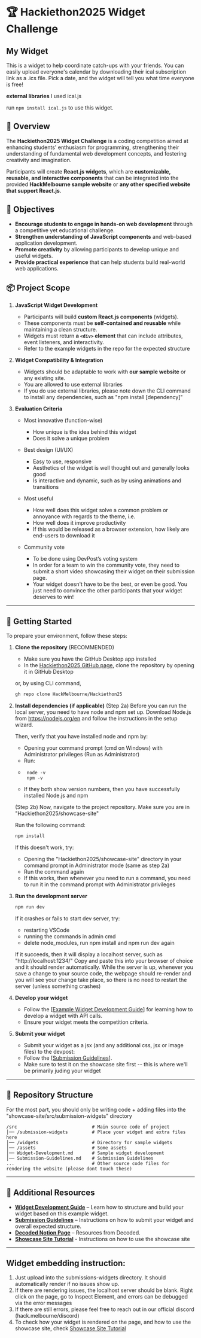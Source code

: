 # 🏆 Hackiethon2025 Widget Challenge

## My Widget
This is a widget to help coordinate catch-ups with your friends. You can easily upload everyone's calendar by downloading their ical subscription link as a .ics file. Pick a date, and the widget will tell you what time everyone is free!

**external libraries**
I used ical.js

run 
```npm install ical.js``` 
to use this widget.


## 📌 Overview

The **Hackiethon2025 Widget Challenge** is a coding competition aimed at enhancing students' enthusiasm for programming, strengthening their understanding of fundamental web development concepts, and fostering creativity and imagination.

Participants will create **React.js widgets**, which are **customizable, reusable, and interactive components** that can be integrated into the provided **HackMelbourne sample website** or **any other specified website that support React.js**.

## 🎯 Objectives

- **Encourage students to engage in hands-on web development** through a competitive yet educational challenge.
- **Strengthen understanding of JavaScript components** and web-based application development.
- **Promote creativity** by allowing participants to develop unique and useful widgets.
- **Provide practical experience** that can help students build real-world web applications.

## 📦 Project Scope

1. **JavaScript Widget Development**

   - Participants will build **custom React.js components** (widgets).
   - These components must be **self-contained and reusable** while maintaining a clean structure.
   - Widgets must return **a `<div>` element** that can include attributes, event listeners, and interactivity.
   - Refer to the example widgets in the repo for the expected structure

2. **Widget Compatibility & Integration**

   - Widgets should be adaptable to work with **our sample website** or any existing site.
   - You are allowed to use external libraries
   - If you do use external libraries, please note down the CLI command to install any dependencies, such as "npm install [dependency]"

3. **Evaluation Criteria** 
   - Most innovative (function-wise)

     - How unique is the idea behind this widget
     - Does it solve a unique problem

   - Best design (UI/UX)

      - Easy to use, responsive
      - Aesthetics of the widget is well thought out and generally looks good
      - Is interactive and dynamic, such as by using animations and transitions

   - Most useful

      - How well does this widget solve a common problem or annoyance with regards to the theme, i.e.
      - How well does it improve productivity
      - If this would be released as a browser extension, how likely are end-users to download it


   - Community vote
   
     - To be done using DevPost’s voting system
     - In order for a team to win the community vote, they need to submit a short video showcasing their widget on their submission page.
     - Your widget doesn't have to be the best, or even be good. You just need to convince the other participants that your widget deserves to win!

---

## 📖 Getting Started

To prepare your environment, follow these steps:

1. **Clone the repository**
   (RECOMMENDED)
   - Make sure you have the GitHub Desktop app installed
   - In the [Hackiethon2025 GitHub page](https://github.com/HackMelbourne/Hackiethon25), clone the repository by opening it in GitHub Desktop

   or, by using CLI command,
   ```sh
   gh repo clone HackMelbourne/Hackiethon25
   ```
2. **Install dependencies (if applicable)**
   (Step 2a)
   Before you can run the local server, you need to have node and npm set up.
   Download Node.js from https://nodejs.org/en and follow the instructions in the setup wizard.

   Then, verify that you have installed node and npm by:
   - Opening your command prompt (cmd on Windows) with Administrator privileges (Run as Administrator)
   - Run:
   - ```ssh
      node -v
      npm -v
     ```
   - If they both show version numbers, then you have successfully installed Node.js and npm

   (Step 2b)
   Now, navigate to the project repository.
   Make sure you are in "Hackiethon2025/showcase-site"

   
   Run the following command:
   ```sh
   npm install
   ```

   If this doesn't work, try:
   - Opening the "Hackiethon2025/showcase-site" directory in your command prompt in Administrator mode (same as step 2a)
   - Run the command again
   - If this works, then whenever you need to run a command, you need to run it in the command prompt with Administrator privileges
3. **Run the development server**

   ```sh
   npm run dev
   ```

   If it crashes or fails to start dev server, try:
   - restarting VSCode
   - running the commands in admin cmd
   - delete node_modules, run npm install and npm run dev again

   If it succeeds, then it will display a localhost server, such as "http://localhost:1234/"
   Copy and paste this into your browser of choice and it should render automatically.
   While the server is up, whenever you save a change to your source code, the webpage should re-render and you will see your change take place,
      so there is no need to restart the server (unless something crashes) 

5. **Develop your widget**
   - Follow the [[Example Widget Development Guide](https://github.com/HackMelbourne/Hackiethon25/blob/32ceb5a89d0af82571ef10e10c98a2076a9dd2c2/showcase-site/docs/Widget-Development.md)] for learning how to develop a widget with API calls.
   - Ensure your widget meets the competition criteria.
6. **Submit your widget**
   - Submit your widget as a jsx (and any additional css, jsx or image files) to the devpost:
   - Follow the [[Submission Guidelines](https://github.com/HackMelbourne/Hackiethon25/blob/32ceb5a89d0af82571ef10e10c98a2076a9dd2c2/showcase-site/docs/Submission-Guidelines.md)].
   - Make sure to test it on the showcase site first -- this is where we'll be primarily juding your widget

---

## 📂 Repository Structure

For the most part, you should only be writing code + adding files into the "showcase-site/src/submission-widgets" directory

```plaintext
/src                            # Main source code of project
│── /submission-widgets         # Place your widget and extra files here
│── /widgets                    # Directory for sample widgets
│── /assets                     # Some assets
│── Widget-Development.md       # Sample widget development
│── Submission-Guidelines.md    # Submission Guidelines
...                             # Other source code files for rendering the website (please dont touch these)
```

---

## 🚀 Additional Resources

- **[Widget Development Guide](https://github.com/HackMelbourne/Hackiethon25/blob/32ceb5a89d0af82571ef10e10c98a2076a9dd2c2/showcase-site/docs/Widget-Development.md)** – Learn how to structure and build your widget based on this example widget.
- **[Submission Guidelines](https://github.com/HackMelbourne/Hackiethon25/blob/32ceb5a89d0af82571ef10e10c98a2076a9dd2c2/showcase-site/docs/Submission-Guidelines.md)** – Instructions on how to submit your widget and overall expected structure.
- **[Decoded Notion Page](https://plum-soda-d5f.notion.site/Decoded-1bc996f226c88037a95dc1222f53a1a1)** – Resources from Decoded.
- **[Showcase Site Tutorial](https://github.com/HackMelbourne/Hackiethon25/blob/main/showcase-site/docs/Showcase-Site.md)** - Instructions on how to use the showcase site
---

## Widget embedding instruction:

1. Just upload into the submissions-widgets directory. It should automatically render if no issues show up.
2. If there are rendering issues, the localhost server should be blank. Right click on the page, go to Inspect Element, and errors can be debugged via the error messages
3. If there are still errors, please feel free to reach out in our official discord (hack.melbourne/discord)
4. To check how your widget is rendered on the page, and how to use the showcase site, check [Showcase Site Tutorial](https://github.com/HackMelbourne/Hackiethon25/blob/main/showcase-site/docs/Showcase-Site.md)
